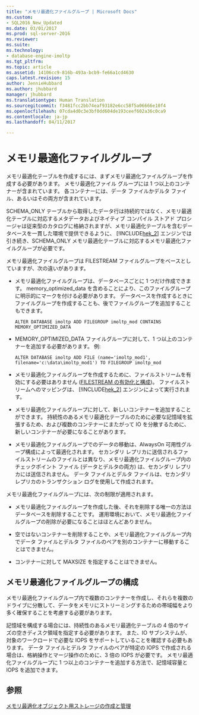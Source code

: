 ```yaml
---
title: "メモリ最適化ファイルグループ | Microsoft Docs"
ms.custom:
- SQL2016_New_Updated
ms.date: 03/01/2017
ms.prod: sql-server-2016
ms.reviewer: 
ms.suite: 
ms.technology:
- database-engine-imoltp
ms.tgt_pltfrm: 
ms.topic: article
ms.assetid: 14106cc9-816b-493a-bcb9-fe66a1cd4630
caps.latest.revision: 15
author: JennieHubbard
ms.author: jhubbard
manager: jhubbard
ms.translationtype: Human Translation
ms.sourcegitcommit: f3481fcc2bb74eaf93182e6cc58f5a06666e10f4
ms.openlocfilehash: 07cda4d0c3e3bf0dd604de193ceef602a36c0ca9
ms.contentlocale: ja-jp
ms.lasthandoff: 04/11/2017

---
```

# <a name="the-memory-optimized-filegroup"></a>メモリ最適化ファイルグループ
  メモリ最適化テーブルを作成するには、まずメモリ最適化ファイルグループを作成する必要があります。 メモリ最適化ファイル グループには 1 つ以上のコンテナーが含まれています。 各コンテナーには、データ ファイルかデルタ ファイル、あるいはその両方が含まれています。  
  
 SCHEMA_ONLY テーブルから取得したデータ行は持続的ではなく、メモリ最適化テーブルに対応するメタデータおよびネイティブ コンパイル ストアド プロシージャは従来型のカタログに格納されますが、メモリ最適化テーブルを含むデータベースを一貫した環境で提供できるように、 [!INCLUDE[hek_2](../../includes/hek-2-md.md)] エンジンでは引き続き、SCHEMA_ONLY メモリ最適化テーブルに対応するメモリ最適化ファイルグループが必要です。  
  
 メモリ最適化ファイルグループは FILESTREAM ファイルグループをベースとしていますが、次の違いがあります。  
  
-   メモリ最適化ファイルグループは、データベースごとに 1 つだけ作成できます。 memory_optimized_data を含めることにより、このファイルグループに明示的にマークを付ける必要があります。 データベースを作成するときにファイルグループを作成することも、後でファイルグループを追加することもできます。  
  
    ```  
    ALTER DATABASE imoltp ADD FILEGROUP imoltp_mod CONTAINS MEMORY_OPTIMIZED_DATA  
    ```  
  
-   MEMORY_OPTIMIZED_DATA ファイルグループに対して、1 つ以上のコンテナーを追加する必要があります。 例:  
  
    ```  
    ALTER DATABASE imoltp ADD FILE (name='imoltp_mod1', filename='c:\data\imoltp_mod1') TO FILEGROUP imoltp_mod  
    ```  
  
-   メモリ最適化ファイルグループを作成するために、ファイルストリームを有効にする必要はありません ([FILESTREAM の有効化と構成](../../relational-databases/blob/enable-and-configure-filestream.md))。 ファイルストリームへのマッピングは、 [!INCLUDE[hek_2](../../includes/hek-2-md.md)] エンジンによって実行されます。  
  
-   メモリ最適化ファイルグループに対して、新しいコンテナーを追加することができます。 持続性のあるメモリ最適化テーブルのために必要な記憶域を拡張するため、および複数のコンテナーにまたがって IO を分散するために、新しいコンテナーが必要になることがあります。  
  
-   メモリ最適化ファイルグループでのデータの移動は、AlwaysOn 可用性グループ構成によって最適化されます。 セカンダリ レプリカに送信されるファイルストリームのファイルとは異なり、メモリ最適化ファイルグループ内のチェックポイント ファイル (データとデルタの両方) は、セカンダリ レプリカには送信されません。 データ ファイルとデルタ ファイルは、セカンダリ レプリカのトランザクション ログを使用して作成されます。  
  
 メモリ最適化ファイルグループには、次の制限が適用されます。  
  
-   メモリ最適化ファイルグループを作成した後、それを削除する唯一の方法はデータベースを削除することです。 運用環境において、メモリ最適化ファイルグループの削除が必要になることはほとんどありません。  
  
-   空ではないコンテナーを削除することや、メモリ最適化ファイルグループ内でデータ ファイルとデルタ ファイルのペアを別のコンテナーに移動することはできません。  
  
-   コンテナーに対して MAXSIZE を指定することはできません。  
  
## <a name="configuring-a-memory-optimized-filegroup"></a>メモリ最適化ファイルグループの構成  
 メモリ最適化ファイルグループ内で複数のコンテナーを作成し、それらを複数のドライブに分散して、データをメモリにストリーミングするための帯域幅をより多く確保することを考慮する必要があります。  
  
 記憶域を構成する場合には、持続性のあるメモリ最適化テーブルの 4 倍のサイズの空きディスク領域を指定する必要があります。 また、IO サブシステムが、対象のワークロードで必要な IOPS をサポートしていることを確認する必要もあります。 データ ファイルとデルタ ファイルのペアが特定の IOPS で作成される場合は、格納操作とマージ操作のために、3 倍の IOPS が必要です。 メモリ最適化ファイルグループに 1 つ以上のコンテナーを追加する方法で、記憶域容量と IOPS を追加できます。  
  
## <a name="see-also"></a>参照  
 [メモリ最適化オブジェクト用ストレージの作成と管理](../../relational-databases/in-memory-oltp/creating-and-managing-storage-for-memory-optimized-objects.md)  
  
  

